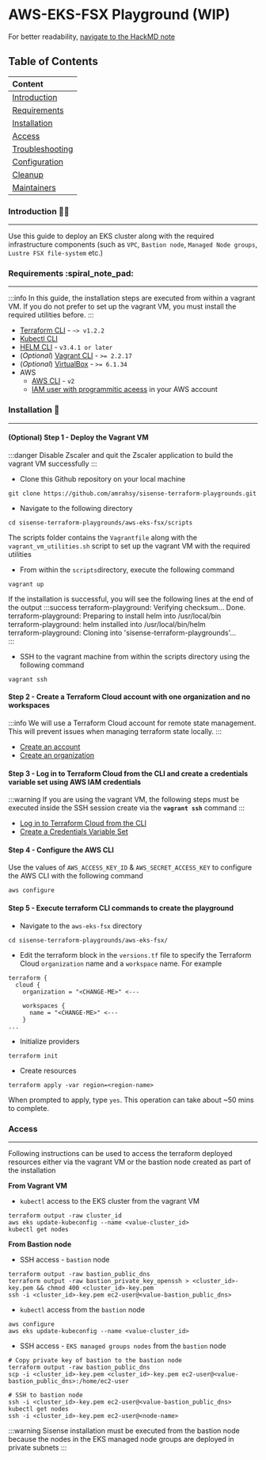# AWS-EKS-FSX Playground (WIP)

For better readability, [navigate to the HackMD note](https://hackmd.io/@yug/playground-aws-eks-fsx)

## Table of Contents
| Content                               |
| :--------                             |
| [Introduction](#Introduction)         |
| [Requirements](#Requirements)         |
| [Installation](#Installation)         |
| [Access](#Access)                     |
| [Troubleshooting](#Troubleshooting)   |
| [Configuration](#Configuration)       |
| [Cleanup](#Cleanup)                   |
| [Maintainers](#Maintainers)           |

### Introduction :man_in_tuxedo: 
---
Use this guide to deploy an EKS cluster along with the required infrastructure components (such as `VPC`, `Bastion node`, `Managed Node groups`, `Lustre FSX file-system` etc.)

### Requirements :spiral_note_pad: 
---
:::info
In this guide, the installation steps are executed from within a vagrant VM. If you do not prefer to set up the vagrant VM, you must install the required utilities before. 
:::
* [Terraform CLI](https://learn.hashicorp.com/tutorials/terraform/install-cli) - `~> v1.2.2`
* [Kubectl CLI](https://kubernetes.io/docs/tasks/tools/#kubectl)
* [HELM CLI](https://helm.sh/docs/intro/install/) - `v3.4.1 or later`
* (*Optional*) [Vagrant CLI](https://www.vagrantup.com/docs/installation) - `>= 2.2.17`
* (*Optional*) [VirtualBox](https://www.virtualbox.org/wiki/Downloads) - `>= 6.1.34`
* AWS
    * [AWS CLI](https://docs.aws.amazon.com/cli/latest/userguide/getting-started-install.html) - `v2`
    * [IAM user with programmitic aceess](https://docs.aws.amazon.com/IAM/latest/UserGuide/id_users_create.html) in your AWS account

### Installation :rocket: 
---

#### (Optional) Step 1 - Deploy the Vagrant VM
:::danger
Disable Zscaler and quit the Zscaler application to build the vagrant VM successfully
:::
* Clone this Github repository on your local machine 
```bash=
git clone https://github.com/amrahsy/sisense-terraform-playgrounds.git
```
* Navigate to the following directory
```bash=
cd sisense-terraform-playgrounds/aws-eks-fsx/scripts
```
The scripts folder contains the `Vagrantfile` along with the `vagrant_vm_utilities.sh` script to set up the vagrant VM with the required utilities

* From within the `scripts`directory, execute the following command
```bash=
vagrant up
```
If the installation is successful, you will see the following lines at the end of the output
:::success
terraform-playground: Verifying checksum... Done.  
terraform-playground: Preparing to install helm into /usr/local/bin  
terraform-playground: helm installed into /usr/local/bin/helm  
terraform-playground: Cloning into 'sisense-terraform-playgrounds'...  
:::

* SSH to the vagrant machine from within the scripts directory using the following command
```bash=
vagrant ssh
```

#### Step 2 - Create a Terraform Cloud account with one organization and no workspaces 
:::info
We will use a Terraform Cloud account for remote state management. This will prevent issues when managing terraform state locally. 
:::
* [Create an account](https://learn.hashicorp.com/tutorials/terraform/cloud-sign-up#create-an-account)
* [Create an organization](https://learn.hashicorp.com/tutorials/terraform/cloud-sign-up#create-an-organization)

#### Step 3 - Log in to Terraform Cloud from the CLI and create a credentials variable set using AWS IAM credentials
:::warning
If you are using the vagrant VM, the following steps must be executed inside the SSH session create via the **`vagrant ssh`** command
:::
* [Log in to Terraform Cloud from the CLI](https://learn.hashicorp.com/tutorials/terraform/cloud-login?cloud-get-started)
* [Create a Credentials Variable Set](https://learn.hashicorp.com/tutorials/terraform/cloud-create-variable-set?in=terraform/cloud-get-started)

#### Step 4 - Configure the AWS CLI
Use the values of `AWS_ACCESS_KEY_ID` & `AWS_SECRET_ACCESS_KEY` to configure the AWS CLI with the following command
```bash=
aws configure
```

#### Step 5 - Execute terraform CLI commands to create the playground
* Navigate to the `aws-eks-fsx` directory
```bash=
cd sisense-terraform-playgrounds/aws-eks-fsx/
```
* Edit the terraform block in the `versions.tf` file to specify the Terraform Cloud `organization` name and a `workspace` name. For example
```json=
terraform {
  cloud {
    organization = "<CHANGE-ME>" <---

    workspaces {
      name = "<CHANGE-ME>" <---
    }
...
```
* Initialize providers
```bash=
terraform init
```
* Create resources
```bash=
terraform apply -var region=<region-name>
```
When prompted to apply, type `yes`. This operation can take about ~50 mins to complete.

### Access
---
Following instructions can be used to access the terraform deployed resources either via the vagrant VM or the bastion node created as part of the installation

**From Vagrant VM**
* `kubectl` access to the EKS cluster from the vagrant VM
```bash=
terraform output -raw cluster_id
aws eks update-kubeconfig --name <value-cluster_id>
kubectl get nodes
```

**From Bastion node**
* SSH access - `bastion` node
```bash=
terraform output -raw bastion_public_dns
terraform output -raw bastion_private_key_openssh > <cluster_id>-key.pem && chmod 400 <cluster_id>-key.pem
ssh -i <cluster_id>-key.pem ec2-user@<value-bastion_public_dns>
```
* `kubectl` access from the `bastion` node
```bash=
aws configure
aws eks update-kubeconfig --name <value-cluster_id>
```
* SSH access - `EKS managed groups nodes` from the `bastion` node
```bash=
# Copy private key of bastion to the bastion node
terraform output -raw bastion_public_dns
scp -i <cluster_id>-key.pem <cluster_id>-key.pem ec2-user@<value-bastion_public_dns>:/home/ec2-user

# SSH to bastion node
ssh -i <cluster_id>-key.pem ec2-user@<value-bastion_public_dns>
kubectl get nodes
ssh -i <cluster_id>-key.pem ec2-user@<node-name>
```

:::warning
Sisense installation must be executed from the bastion node because the nodes in the EKS managed node groups are deployed in private subnets
:::

### 